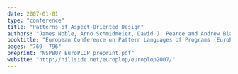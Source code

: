 ```yaml
---
date: 2007-01-01
type: "conference"
title: "Patterns of Aspect-Oriented Design"
authors: "James Noble, Arno Schmidmeier, David J. Pearce and Andrew Black"
booktitle: "European Conference on Pattern Languages of Programs (EuroPLOP)"
pages: "769--796"
preprint: "NSPB07_EuroPLOP_preprint.pdf"
website: "http://hillside.net/europlop/europlop2007/"
---
```


